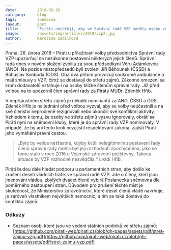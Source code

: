 ```yaml
---
date:         2018-02-26
category:     blog
tags:         sněmovna
layout:       post
title:        "Piráti nechtějí, aby ve Správní radě VZP seděly osoby ve střetu zájmů"
image:        /assets/img/articles/2018/vzp2.jpg
author:       Karolína Sadílková
---
```


Praha, 26. února 2018 – Piráti u příležitosti volby předsednictva Správní rady VZP upozorňují na nezákonné postavení některých jejích členů. Správní rada dnes v novém složení zvolila za svou předsedkyni Věru Adámkovou (ANO). Na pozice místopředsedů byli zvoleni Jiří Běhounek (ČSSD) a Bohuslav Svoboda (ODS). Oba dva přitom provozují soukromé ambulance a mají smlouvy s VZP, čímž se dostávají do střetu zájmů. Zákonné omezení se krom dodavatelů vztahuje i na osoby blízké členům správní rady. Již před volbou na to upozornil člen správní rady za Piráty MUDr. Zdeněk Hřib.
 
V nepřípustném střetu zájmů je několik nominantů za ANO, ČSSD a ODS. Zdeněk Hřib je na jednání před volbou vyzval, aby se volby neúčastnili a na své členství neprodleně rezignovali nebo ukončili své konfliktní aktivity. Vzhledem k tomu, že osoby ve střetu zájmů výzvu ignorovaly, obrátí se Piráti nyní na sněmovní kluby, které je do správní rady VZP nominovaly. V případě, že by ani tento krok nezajistil respektování zákona, zajistí Piráti jeho vymáhání právní cestou.
 
> „Bylo by velice nešťastné, kdyby kvůli nelegitimnímu postavení řady členů správní rady mohla být její rozhodnutí zpochybněna, jako se tomu stalo v roce 2016 u Vojenské zdravotní pojišťovny. Taková situace by VZP rozhodně nesvědčila,“ uvádí Hřib.
 
Piráti budou dále hledat podporu u parlamentních stran, aby došlo ke zrušení deseti vládních trafik ve správní radě VZP. Jde o členy, kteří jsou jmenováni vládou, zbylých dvacet členů vybírá Poslanecká sněmovna dle poměrného zastoupení stran. Důvodem pro zrušení těchto míst je skutečnost, že Ministerstvo zdravotnictví, které deset členů vládě navrhuje, je zároveň vlastníkem největších nemocnic, a tím se také dostává do konfliktu zájmů.

### Odkazy

* Seznam osob, které jsou ve vedení státních podniků ve střetu zájmů: [https://github.com/pirati-web/pirati.cz/blob/gh-pages/assets/pdf/stret-zajmu-vzp.pdf](https://github.com/pirati-web/pirati.cz/blob/gh-pages/assets/pdf/stret-zajmu-vzp.pdf)
